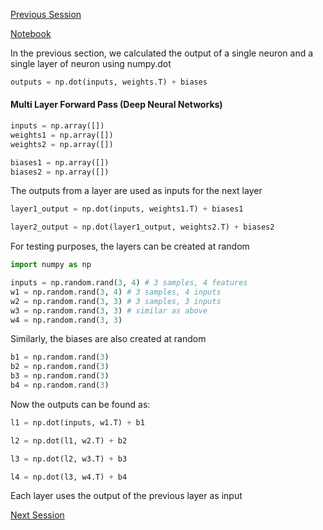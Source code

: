 [Previous Session](Session_2.md)

[Notebook](/code-files/3_Multiple_Layers.ipynb)

In the previous section, we calculated the output of a single neuron and a single layer of neuron using numpy.dot

```python
outputs = np.dot(inputs, weights.T) + biases
```

#### Multi Layer Forward Pass (Deep Neural Networks)

```python
inputs = np.array([])
weights1 = np.array([])
weights2 = np.array([])

biases1 = np.array([])
biases2 = np.array([])
```

The outputs from a layer are used as inputs for the next layer

```python
layer1_output = np.dot(inputs, weights1.T) + biases1
```

```python
layer2_output = np.dot(layer1_output, weights2.T) + biases2
```

For testing purposes, the layers can be created at random

```python
import numpy as np

inputs = np.random.rand(3, 4) # 3 samples, 4 features
w1 = np.random.rand(3, 4) # 3 samples, 4 inputs
w2 = np.random.rand(3, 3) # 3 samples, 3 inputs
w3 = np.random.rand(3, 3) # similar as above
w4 = np.random.rand(3, 3)
```

Similarly, the biases are also created at random

```python
b1 = np.random.rand(3)
b2 = np.random.rand(3)
b3 = np.random.rand(3)
b4 = np.random.rand(3)
```

Now the outputs can be found as:

```python
l1 = np.dot(inputs, w1.T) + b1
```

```python
l2 = np.dot(l1, w2.T) + b2
```

```python
l3 = np.dot(l2, w3.T) + b3
```

```python
l4 = np.dot(l3, w4.T) + b4
```

Each layer uses the output of the previous layer as input

[Next Session](Session_4.md)
